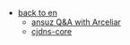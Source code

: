 * [back to en](../index.md)
  * [ansuz Q&A with Arceliar](arc-workings.md)
  * [cjdns-core](cjdns-core.md)
